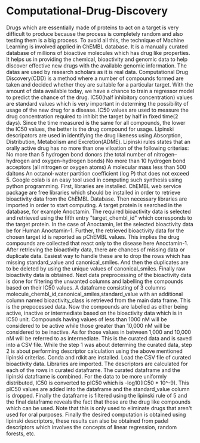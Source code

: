 # Computational-Drug-Discovery
Drugs which are essentially made of proteins to act on a target is very difficult to produce because the process is completely random and also testing them is a big process. To avoid all this, the technique of Machine Learning is involved applied in ChEMBL database. It is a manually curated database of millions of bioactive molecules which has drug like properties. It helps us in providing the chemical, bioactivity and genomic data to help discover effective new drugs with the available genomic information. The datas are used by research scholars as it is real data.
Computational Drug Discovery(CDD) is a method where a number of compounds formed are taken and decided whether they are suitable for a particular target. With the amount of data available today, we have a chance to train a regressor model to predict the chance of the drug. IC50(half inhibitory concentration) values are standard values which is very important in determing the possibility of usage of the new drug for a disease. IC50 values are used to measure the drug concentration required to inhibit the target by half in fixed time(2 days). Since the time measured is the same for all compounds, the lower the IC50 values, the better is the drug compound for usage. Lipinski descripators are used in identifying the drug likeness using Absorption, Distribution, Metabolism and Excretion(ADME). Lipinski rules states that an orally active drug has no more than one viloation of the following criterias:                                                                                                                                                                                   No more than 5 hydrogen bond donors (the total number of nitrogen–hydrogen and oxygen–hydrogen bonds)                                                                               No more than 10 hydrogen bond acceptors (all nitrogen or oxygen atoms)                                                                                                             A molecular mass less than 500 daltons                                                                                                                                             An octanol-water partition coefficient (log P) that does not exceed 5.
Google colab is an easy tool used in computing such synthesis using python programming.
First, libraries are installed. ChEMBL web service package are free libraries which should be installed in order to retrieve bioactivity data from the ChEMBL Database. Then necessary libraries are imported in order to start computing.
A target protein is searched in the database, for example Anoctamin. The required bioactivity data is selected and retrieved using the fifth entry "target_chembl_id" which corresponds to the target protein. In the case of Anoctamin, let the selected bioactivity data be for Human Anoctamin-1.
Further, the retrieved bioactivity data for the chosen target id is reported as pChEMBL values. This implies the drug compounds are collected that react only to the disease here Anoctamin-1. After retrieving the bioactivity data, there are chances of missing data or duplicate data. Easiest way to handle these are to drop the rows which has missing standard_value and canonical_smiles. And then the duplicates are to be deleted by using the unique values of canonical_smiles. Finally raw bioactivity data is obtained.
Next data preprocessing of the bioactivity data is done for filtering the unwanted columns and labelling the compounds based on their IC50 values. A dataframe consisting of 3 columns molecule_chembl_id,canonical_smiles,standard_value with an additional column named bioactivity_class is retrieved from the main data frame. This is the prepocessed data. Now the compounds are labelled as either being active, inactive or intermediate based on the bioactivity data which is in IC50 unit. Compounds having values of less than 1000 nM will be considered to be active while those greater than 10,000 nM will be considered to be inactive. As for those values in between 1,000 and 10,000 nM will be referred to as intermediate. This is the curated data and is saved into a CSV file.
While the step 1 was about determing the curated data, step 2 is about performing descriptor calculation using the above mentioned lipinski criterias. Conda and rdkit are installed. Load the CSV file of curated bioactivity data. Libraries are imported. The descriptors are calculated for each of the rows in curated dataframe. The curated dataframe and the lipinski dataframe is combined.
For the data to be more uniformly distributed, IC50 is converted to pIC50 which is -log10(IC50 * 10^-9). This pIC50 values are added into the dataframe and the standard_value column is dropped. Finally the dataframe is filtered using the lipinski rule of 5 and the final dataframe reveals the fact that those are the drug like compounds which can be used. Note that this is only used to eliminate drugs that aren't used for oral purposes.
Finally the desired computation is obtained using lipinski descriptors, these results can also be obtained from padel descriptors which involves the concepts of linear regression, random forests, etc.
